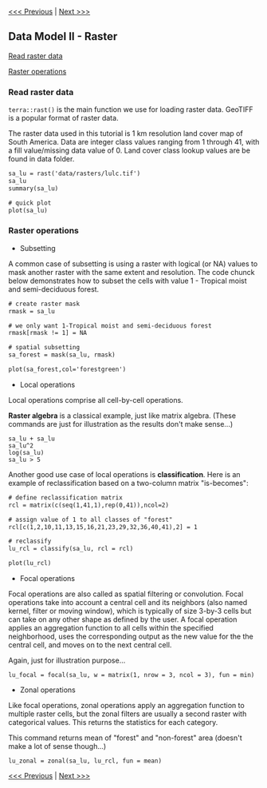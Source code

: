 [<<< Previous](Part3.md) | [Next >>>](Part5.md)  

## Data Model II - Raster

[Read raster data](#read-raster-data)

[Raster operations](#raster-operations)

### Read raster data

`terra::rast()` is the main function we use for loading raster data. GeoTIFF is a popular format of raster data. 

The raster data used in this tutorial is 1 km resolution land cover map of South America. Data are integer class values ranging from 1 through 41, with a fill value/missing data value of 0. Land cover class lookup values are be found in data folder.

```diff
sa_lu = rast('data/rasters/lulc.tif')
sa_lu
summary(sa_lu)

# quick plot
plot(sa_lu)
```

### Raster operations

- Subsetting

A common case of subsetting is using a raster with logical (or NA) values to mask another raster with the same extent and resolution. The code chunck below demonstrates how to subset the cells with value 1 - Tropical moist and semi-deciduous forest.

```diff
# create raster mask
rmask = sa_lu

# we only want 1-Tropical moist and semi-deciduous forest
rmask[rmask != 1] = NA

# spatial subsetting
sa_forest = mask(sa_lu, rmask)  

plot(sa_forest,col='forestgreen')
```

- Local operations

Local operations comprise all cell-by-cell operations. 

**Raster algebra** is a classical example, just like matrix algebra. (These commands are just for illustration as the results don't make sense...)

```
sa_lu + sa_lu
sa_lu^2
log(sa_lu)
sa_lu > 5
```

Another good use case of local operations is **classification**. Here is an example of reclassification based on a two-column matrix "is-becomes":

```diff
# define reclassification matrix
rcl = matrix(c(seq(1,41,1),rep(0,41)),ncol=2) 

# assign value of 1 to all classes of "forest"
rcl[c(1,2,10,11,13,15,16,21,23,29,32,36,40,41),2] = 1 

# reclassify
lu_rcl = classify(sa_lu, rcl = rcl)

plot(lu_rcl)
```

- Focal operations

Focal operations are also called as spatial filtering or convolution. Focal operations take into account a central cell and its neighbors (also named kernel, filter or moving window), which is typically of size 3-by-3 cells but can take on any other shape as defined by the user. A focal operation applies an aggregation function to all cells within the specified neighborhood, uses the corresponding output as the new value for the the central cell, and moves on to the next central cell.

Again, just for illustration purpose...

```
lu_focal = focal(sa_lu, w = matrix(1, nrow = 3, ncol = 3), fun = min)
```

- Zonal operations

Like focal operations, zonal operations apply an aggregation function to multiple raster cells, but the zonal filters are usually a second raster with categorical values. This returns the statistics for each category.

This command returns mean of "forest" and "non-forest" area (doesn't make a lot of sense though...)

```
lu_zonal = zonal(sa_lu, lu_rcl, fun = mean)
```


[<<< Previous](Part3.md) | [Next >>>](Part5.md)  
